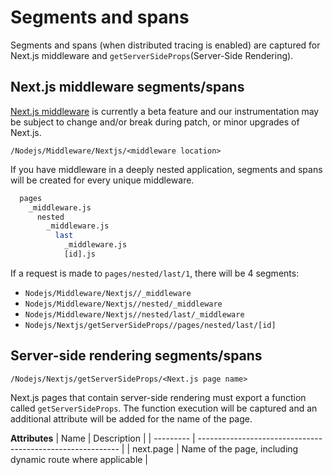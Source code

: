 # Segments and spans

Segments and spans (when distributed tracing is enabled) are captured for Next.js middleware and `getServerSideProps`(Server-Side Rendering).

## Next.js middleware segments/spans

[Next.js middleware](https://nextjs.org/docs/middleware) is currently a beta feature and our instrumentation may be subject to change and/or break during patch, or minor upgrades of Next.js.

`/Nodejs/Middleware/Nextjs/<middleware location>`

If you have middleware in a deeply nested application, segments and spans will be created for every unique middleware.

```sh
  pages
    _middleware.js
      nested
        _middleware.js
          last
            _middleware.js
            [id].js
```

If a request is made to `pages/nested/last/1`, there will be 4 segments:

 * `Nodejs/Middleware/Nextjs//_middleware`
 * `Nodejs/Middleware/Nextjs//nested/_middleware`
 * `Nodejs/Middleware/Nextjs//nested/last/_middleware`
 * `Nodejs/Nextjs/getServerSideProps//pages/nested/last/[id]`


## Server-side rendering segments/spans

`/Nodejs/Nextjs/getServerSideProps/<Next.js page name>`

Next.js pages that contain server-side rendering must export a function called `getServerSideProps`. The function execution will be captured and an additional attribute will be added for the name of the page.

**Attributes**
| Name      | Description                                                |
| --------- | ---------------------------------------------------------- |
| next.page | Name of the page, including dynamic route where applicable |
